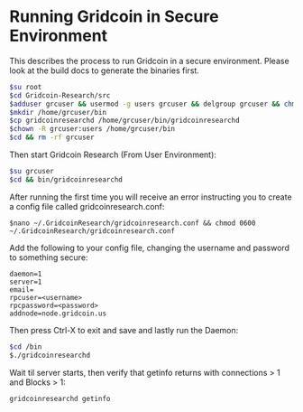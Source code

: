 <!--- 02-21-2015  R. Halford --->

Running Gridcoin in Secure Environment
======================================

This describes  the process to run Gridcoin in a secure environment. Please look at the build docs to generate the binaries first.

```bash
$su root
$cd Gridcoin-Research/src
$adduser grcuser && usermod -g users grcuser && delgroup grcuser && chmod 0701 /home/grcuser
$mkdir /home/grcuser/bin
$cp gridcoinresearchd /home/grcuser/bin/gridcoinresearchd
$chown -R grcuser:users /home/grcuser/bin
$cd && rm -rf grcuser
```

Then start Gridcoin Research (From User Environment):

```bash
$su grcuser
$cd && bin/gridcoinresearchd
```

After running the first time you will receive an error instructing you to create a config file called gridcoinresearch.conf:

	$nano ~/.GridcoinResearch/gridcoinresearch.conf && chmod 0600 ~/.GridcoinResearch/gridcoinresearch.conf

Add the following to your config file, changing the username and password to something secure:

```
daemon=1
server=1
email=
rpcuser=<username>
rpcpassword=<password>
addnode=node.gridcoin.us
```

Then press Ctrl-X to exit and save and lastly run the Daemon:

```bash
$cd /bin
$./gridcoinresearchd
```
Wait til server starts, then verify that getinfo returns with connections > 1 and Blocks > 1:

	gridcoinresearchd getinfo

